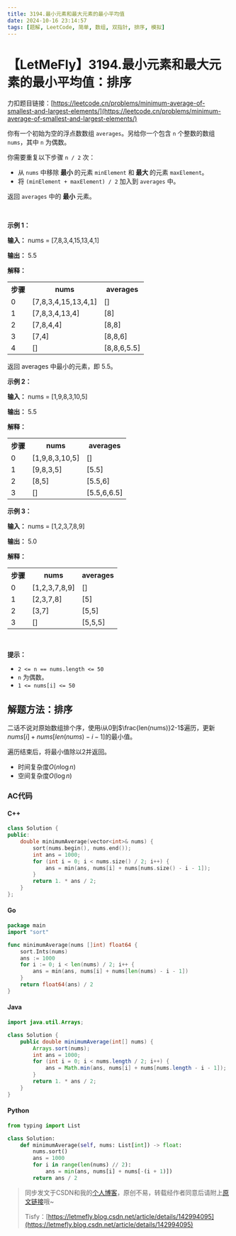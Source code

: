 ```yaml
---
title: 3194.最小元素和最大元素的最小平均值
date: 2024-10-16 23:14:57
tags: [题解, LeetCode, 简单, 数组, 双指针, 排序, 模拟]
---
```


# 【LetMeFly】3194.最小元素和最大元素的最小平均值：排序

力扣题目链接：[https://leetcode.cn/problems/minimum-average-of-smallest-and-largest-elements/](https://leetcode.cn/problems/minimum-average-of-smallest-and-largest-elements/)

<p>你有一个初始为空的浮点数数组 <code>averages</code>。另给你一个包含 <code>n</code> 个整数的数组 <code>nums</code>，其中 <code>n</code> 为偶数。</p>

<p>你需要重复以下步骤 <code>n / 2</code> 次：</p>

<ul>
	<li>从 <code>nums</code> 中移除<strong> 最小 </strong>的元素 <code>minElement</code> 和<strong> 最大 </strong>的元素 <code>maxElement</code>。</li>
	<li>将 <code>(minElement + maxElement) / 2</code> 加入到 <code>averages</code> 中。</li>
</ul>

<p>返回 <code>averages</code> 中的 <strong>最小 </strong>元素。</p>

<p>&nbsp;</p>

<p><strong class="example">示例 1：</strong></p>

<div class="example-block">
<p><strong>输入：</strong> <span class="example-io">nums = [7,8,3,4,15,13,4,1]</span></p>

<p><strong>输出：</strong> <span class="example-io">5.5</span></p>

<p><strong>解释：</strong></p>

<table>
	<tbody>
		<tr>
			<th>步骤</th>
			<th>nums</th>
			<th>averages</th>
		</tr>
		<tr>
			<td>0</td>
			<td>[7,8,3,4,15,13,4,1]</td>
			<td>[]</td>
		</tr>
		<tr>
			<td>1</td>
			<td>[7,8,3,4,13,4]</td>
			<td>[8]</td>
		</tr>
		<tr>
			<td>2</td>
			<td>[7,8,4,4]</td>
			<td>[8,8]</td>
		</tr>
		<tr>
			<td>3</td>
			<td>[7,4]</td>
			<td>[8,8,6]</td>
		</tr>
		<tr>
			<td>4</td>
			<td>[]</td>
			<td>[8,8,6,5.5]</td>
		</tr>
	</tbody>
</table>
返回 averages 中最小的元素，即 5.5。</div>

<p><strong class="example">示例 2：</strong></p>

<div class="example-block">
<p><strong>输入：</strong> <span class="example-io">nums = [1,9,8,3,10,5]</span></p>

<p><strong>输出：</strong> <span class="example-io">5.5</span></p>

<p><strong>解释：</strong></p>

<table>
	<tbody>
		<tr>
			<th>步骤</th>
			<th>nums</th>
			<th>averages</th>
		</tr>
		<tr>
			<td>0</td>
			<td>[1,9,8,3,10,5]</td>
			<td>[]</td>
		</tr>
		<tr>
			<td>1</td>
			<td>[9,8,3,5]</td>
			<td>[5.5]</td>
		</tr>
		<tr>
			<td>2</td>
			<td>[8,5]</td>
			<td>[5.5,6]</td>
		</tr>
		<tr>
			<td>3</td>
			<td>[]</td>
			<td>[5.5,6,6.5]</td>
		</tr>
	</tbody>
</table>
</div>

<p><strong class="example">示例 3：</strong></p>

<div class="example-block">
<p><strong>输入：</strong> <span class="example-io">nums = [1,2,3,7,8,9]</span></p>

<p><strong>输出：</strong> <span class="example-io">5.0</span></p>

<p><strong>解释：</strong></p>

<table>
	<tbody>
		<tr>
			<th>步骤</th>
			<th>nums</th>
			<th>averages</th>
		</tr>
		<tr>
			<td>0</td>
			<td>[1,2,3,7,8,9]</td>
			<td>[]</td>
		</tr>
		<tr>
			<td>1</td>
			<td>[2,3,7,8]</td>
			<td>[5]</td>
		</tr>
		<tr>
			<td>2</td>
			<td>[3,7]</td>
			<td>[5,5]</td>
		</tr>
		<tr>
			<td>3</td>
			<td>[]</td>
			<td>[5,5,5]</td>
		</tr>
	</tbody>
</table>
</div>

<p>&nbsp;</p>

<p><strong>提示：</strong></p>

<ul>
	<li><code>2 &lt;= n == nums.length &lt;= 50</code></li>
	<li><code>n</code> 为偶数。</li>
	<li><code>1 &lt;= nums[i] &lt;= 50</code></li>
</ul>


    
## 解题方法：排序

二话不说对原始数组排个序，使用$i$从$0$到$\frac{len(nums)}2-1$遍历，更新$nums[i]+nums[len(nums)-i-1]$的最小值。

遍历结束后，将最小值除以$2$并返回。

+ 时间复杂度$O(n\log n)$
+ 空间复杂度$O(\log n)$

### AC代码

#### C++

```cpp
class Solution {
public:
    double minimumAverage(vector<int>& nums) {
        sort(nums.begin(), nums.end());
        int ans = 1000;
        for (int i = 0; i < nums.size() / 2; i++) {
            ans = min(ans, nums[i] + nums[nums.size() - i - 1]);
        }
        return 1. * ans / 2;
    }
};
```

#### Go

```go
package main
import "sort"

func minimumAverage(nums []int) float64 {
    sort.Ints(nums)
    ans := 1000
    for i := 0; i < len(nums) / 2; i++ {
        ans = min(ans, nums[i] + nums[len(nums) - i - 1])
    }
    return float64(ans) / 2
}
```

#### Java

```java
import java.util.Arrays;

class Solution {
    public double minimumAverage(int[] nums) {
        Arrays.sort(nums);
        int ans = 1000;
        for (int i = 0; i < nums.length / 2; i++) {
            ans = Math.min(ans, nums[i] + nums[nums.length - i - 1]);
        }
        return 1. * ans / 2;
    }
}
```

#### Python

```python
from typing import List

class Solution:
    def minimumAverage(self, nums: List[int]) -> float:
        nums.sort()
        ans = 1000
        for i in range(len(nums) // 2):
            ans = min(ans, nums[i] + nums[-(i + 1)])
        return ans / 2
```

> 同步发文于CSDN和我的[个人博客](https://blog.letmefly.xyz/)，原创不易，转载经作者同意后请附上[原文链接](https://blog.letmefly.xyz/2024/10/16/LeetCode%203194.%E6%9C%80%E5%B0%8F%E5%85%83%E7%B4%A0%E5%92%8C%E6%9C%80%E5%A4%A7%E5%85%83%E7%B4%A0%E7%9A%84%E6%9C%80%E5%B0%8F%E5%B9%B3%E5%9D%87%E5%80%BC/)哦~
>
> Tisfy：[https://letmefly.blog.csdn.net/article/details/142994095](https://letmefly.blog.csdn.net/article/details/142994095)
